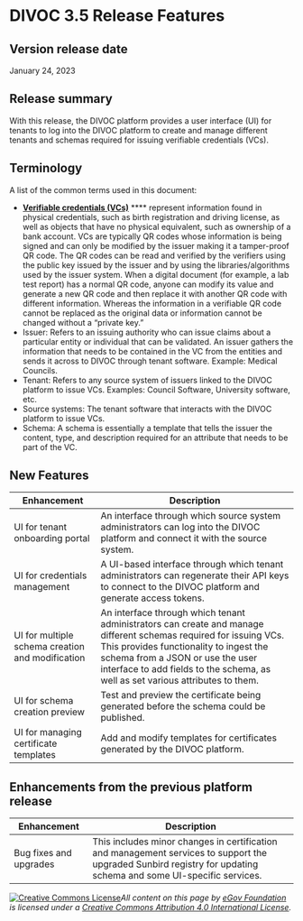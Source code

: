 # DIVOC 3.5 Release Features

## Version release date

January 24, 2023

## Release summary

With this release, the DIVOC platform provides a user interface (UI) for tenants to log into the DIVOC platform to create and manage different tenants and schemas required for issuing verifiable credentials (VCs).

## Terminology

A list of the common terms used in this document:

* [**Verifiable credentials (VCs)**](https://www.w3.org/TR/vc-data-model/) **** represent information found in physical credentials, such as birth registration and driving license, as well as objects that have no physical equivalent, such as ownership of a bank account. VCs are typically QR codes whose information is being signed and can only be modified by the issuer making it a tamper-proof QR code. The QR codes can be read and verified by the verifiers using the public key issued by the issuer and by using the libraries/algorithms used by the issuer system. When a digital document (for example, a lab test report) has a normal QR code, anyone can modify its value and generate a new QR code and then replace it with another QR code with different information. Whereas the information in a verifiable QR code cannot be replaced as the original data or information cannot be changed without a “private key.”
* Issuer: Refers to an issuing authority who can issue claims about a particular entity or individual that can be validated. An issuer gathers the information that needs to be contained in the VC from the entities and sends it across to DIVOC through tenant software. Example: Medical Councils.
* Tenant: Refers to any source system of issuers linked to the DIVOC platform to issue VCs. Examples: Council Software, University software, etc.
* Source systems: The tenant software that interacts with the DIVOC platform to issue VCs.
* Schema: A schema is essentially a template that tells the issuer the content, type, and description required for an attribute that needs to be part of the VC.

## New Features

| Enhancement                                      | Description                                                                                                                                                                                                                                                                       |
| ------------------------------------------------ | --------------------------------------------------------------------------------------------------------------------------------------------------------------------------------------------------------------------------------------------------------------------------------- |
| UI for tenant onboarding portal                  | An interface through which source system administrators can log into the DIVOC platform and connect it with the source system.                                                                                                                                                    |
| UI for credentials management                    | A UI-based interface through which tenant administrators can regenerate their API keys to connect to the DIVOC platform and generate access tokens.                                                                                                                               |
| UI for multiple schema creation and modification | An interface through which tenant administrators can create and manage different schemas required for issuing VCs. This provides functionality to ingest the schema from a JSON or use the user interface to add fields to the schema, as well as set various attributes to them. |
| UI for schema creation preview                   | Test and preview the certificate being generated before the schema could be published.                                                                                                                                                                                            |
| UI for managing certificate templates            | Add and modify templates for certificates generated by the DIVOC platform.                                                                                                                                                                                                        |

## Enhancements from the previous platform release

| Enhancement            | Description                                                                                                                                                      |
| ---------------------- | ---------------------------------------------------------------------------------------------------------------------------------------------------------------- |
| Bug fixes and upgrades | This includes minor changes in certification and management services to support the upgraded Sunbird registry for updating schema and some UI-specific services. |



[![Creative Commons License](https://i.creativecommons.org/l/by/4.0/80x15.png)](http://creativecommons.org/licenses/by/4.0/)_All content on this page by_ [_eGov Foundation_](https://egov.org.in/) _is licensed under a_ [_Creative Commons Attribution 4.0 International License_](http://creativecommons.org/licenses/by/4.0/)_._

